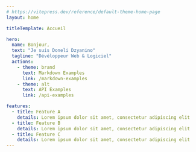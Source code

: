 ```yaml
---
# https://vitepress.dev/reference/default-theme-home-page
layout: home

titleTemplate: Accueil

hero:
  name: Bonjour,
  text: "Je suis Doneli Dzyanino"
  tagline: "Dévéloppeur Web & Logiciel"
  actions:
    - theme: brand
      text: Markdown Examples
      link: /markdown-examples
    - theme: alt
      text: API Examples
      link: /api-examples

features:
  - title: Feature A
    details: Lorem ipsum dolor sit amet, consectetur adipiscing elit
  - title: Feature B
    details: Lorem ipsum dolor sit amet, consectetur adipiscing elit
  - title: Feature C
    details: Lorem ipsum dolor sit amet, consectetur adipiscing elit
---
```


<!-- <script setup lang="ts">
  import { ref } from 'vue';

  const currentHour: String = new Date().getHours() < 18 ? "Bonjour" : "Bonsoir";
</script> -->
